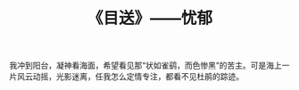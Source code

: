 ﻿---
title: 《目送》——忧郁
散文: 
tags: 
- 文摘
photos:
- "http://oyy9gorf8.bkt.clouddn.com/hexo-%E9%B8%9F.jpg"
---

我冲到阳台，凝神看海面，希望看见那“状如雀鹞，而色惨黑”的苦主。可是海上一片风云动摇，光影迷离，任我怎么定情专注，都看不见杜鹃的踪迹。




